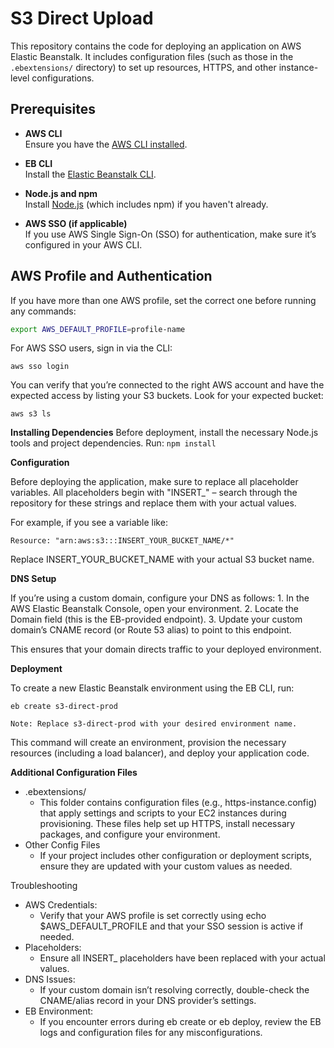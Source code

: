 # S3 Direct Upload 

This repository contains the code for deploying an application on AWS Elastic Beanstalk. It includes configuration files (such as those in the `.ebextensions/` directory) to set up resources, HTTPS, and other instance-level configurations.

## Prerequisites

- **AWS CLI**  
  Ensure you have the [AWS CLI installed](https://docs.aws.amazon.com/cli/latest/userguide/getting-started-install.html).

- **EB CLI**  
  Install the [Elastic Beanstalk CLI](https://docs.aws.amazon.com/elasticbeanstalk/latest/dg/eb-cli3-install.html).

- **Node.js and npm**  
  Install [Node.js](https://nodejs.org/) (which includes npm) if you haven't already.

- **AWS SSO (if applicable)**  
  If you use AWS Single Sign-On (SSO) for authentication, make sure it’s configured in your AWS CLI.

## AWS Profile and Authentication

If you have more than one AWS profile, set the correct one before running any commands:

```bash
export AWS_DEFAULT_PROFILE=profile-name
```


For AWS SSO users, sign in via the CLI:

`aws sso login`

You can verify that you’re connected to the right AWS account and have the expected access by listing your S3 buckets. Look for your expected bucket:

`aws s3 ls`

**Installing Dependencies**
Before deployment, install the necessary Node.js tools and project dependencies. Run:
`npm install`

**Configuration**

Before deploying the application, make sure to replace all placeholder variables. All placeholders begin with "INSERT_" – search through the repository for these strings and replace them with your actual values.

For example, if you see a variable like:

`Resource: "arn:aws:s3:::INSERT_YOUR_BUCKET_NAME/*"`

Replace INSERT_YOUR_BUCKET_NAME with your actual S3 bucket name.

**DNS Setup**

If you’re using a custom domain, configure your DNS as follows:
	1.	In the AWS Elastic Beanstalk Console, open your environment.
	2.	Locate the Domain field (this is the EB-provided endpoint).
	3.	Update your custom domain’s CNAME record (or Route 53 alias) to point to this endpoint.

This ensures that your domain directs traffic to your deployed environment.

**Deployment**

To create a new Elastic Beanstalk environment using the EB CLI, run:

`eb create s3-direct-prod`

	Note: Replace s3-direct-prod with your desired environment name.

This command will create an environment, provision the necessary resources (including a load balancer), and deploy your application code.

**Additional Configuration Files**<br>
- .ebextensions/
  - This folder contains configuration files (e.g., https-instance.config) that apply settings and scripts to your EC2 instances during provisioning. These files help set up HTTPS, install necessary packages, and configure your environment.
- Other Config Files
  - If your project includes other configuration or deployment scripts, ensure they are updated with your custom values as needed.

Troubleshooting
- AWS Credentials:
  - Verify that your AWS profile is set correctly using echo $AWS_DEFAULT_PROFILE and that your SSO session is active if needed.
- Placeholders:
  - Ensure all INSERT_ placeholders have been replaced with your actual values.
- DNS Issues:
  - If your custom domain isn’t resolving correctly, double-check the CNAME/alias record in your DNS provider’s settings.
- EB Environment:
  - If you encounter errors during eb create or eb deploy, review the EB logs and configuration files for any misconfigurations.